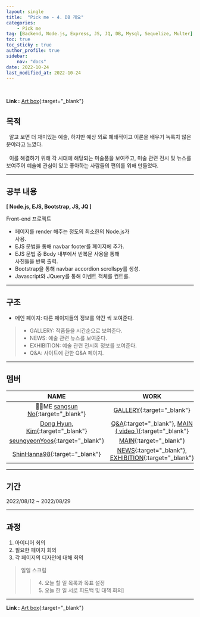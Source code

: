 ```yaml
---
layout: single
title:  "Pick me - 4. DB 개요"
categories: 
    - Pick me
tag: [Backend, Node.js, Express, JS, JQ, DB, Mysql, Sequelize, Multer]
toc: true
toc_sticky : true
author_profile: true
sidebar:
    nav: "docs"
date: 2022-10-24
last_modified_at: 2022-10-24
---
```


<br/>

**Link :** [Art box](http://118.67.142.110:8000/ "Art box"){:target="_blank"}  

## 목적
&nbsp; 알고 보면 더 재미있는 예술, 하지만 예상 외로 폐쇄적이고 이론을 배우기 녹록치 않은 분야라고 느꼈다.  
<br/>
&nbsp; 이를 해결하기 위해 각 시대에 해당되는 미술품을 보여주고, 미술 관련 전시 및 뉴스를 보여주어 예술에 관심이 있고 좋아하는 사람들의 편의를 위해 만들었다.

---
## 공부 내용
**[ Node.js, EJS, Bootstrap, JS, JQ ]**  

Front-end 프로젝트
- 페이지를 render 해주는 정도의 최소한의 Node.js가 <br/> 사용.
- EJS 문법을 통해 navbar footer를 페이지에 추가.
- EJS 문법 중 Body 내부에서 반복문 사용을 통해 <br/> 사진들을 반복 출력.
- Bootstrap을 통해 navbar accordion scrollspy를 생성.
- Javascript와  JQuery를 통해 이벤트 객체를 컨트롤.

---
## 구조
- 메인 페이지:  다른 페이지들의 정보를 약간 씩 보여준다.
> - GALLERY: 작품들을 시간순으로 보여준다.
> - NEWS: 예술 관련 뉴스를 보여준다.
> - EXHIBITION: 예술 관련 전시회 정보를 보여준다.
> - Q&A: 사이트에 관한 Q&A 페이지.  

---
## 멤버

|NAME|WORK|DESCRIPTION|
|:---:|:---:|:---:|
|🙋‍♂️ME [sangsun No](https://github.com/sangsunNo "sangsun No"){:target="_blank"}|[GALLERY](http://118.67.142.110:8000/show_data "GALLERY"){:target="_blank"}|[Description](https://sangsunno.github.io/art%20box/art-box-2-GALLERY/ "Description"){:target="_blank"}|
|[Dong Hyun, Kim](https://github.com/GarlicScent "Dong Hyun, Kim"){:target="_blank"}|[Q&A](http://118.67.142.110:8000/inquery "Q&A"){:target="_blank"}, [MAIN ( video )](http://118.67.142.110:8000/ "MAIN ( video )"){:target="_blank"}||
|[seungyeonYoos](https://github.com/seungyeonYoos "seungyeonYoos"){:target="_blank"}|[MAIN](http://118.67.142.110:8000/ "MAIN "){:target="_blank"}||
|[ShinHanna98](https://github.com/ShinHanna98 "ShinHanna98"){:target="_blank"}|[NEWS](http://118.67.142.110:8000/news_page "NEWS"){:target="_blank"}, [EXHIBITION](http://118.67.142.110:8000/exhibition "EXHIBITION"){:target="_blank"}||

---
## 기간
2022/08/12 ~ 2022/08/29

---
## 과정
1. 아이디어 회의
2. 필요한 페이지 회의
3. 각 페이지의 디자인에 대해 회의
>일일 스크럼
>>4. 오늘 할 일 목록과 목표 설정
>>5. 오늘 한 일 서로 피드백 및 대책 회의]

---

**Link :** [Art box](http://118.67.142.110:8000/ "Art box"){:target="_blank"}  
